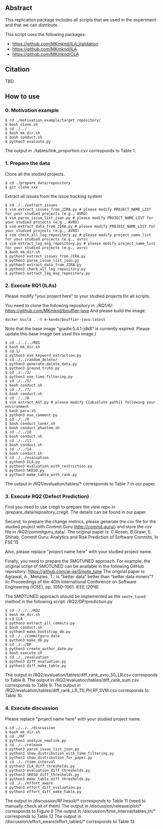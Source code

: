 

## Abstract
This replication package includes all scripts that we used in the experiment and
that we can distribute.

This script uses the following packages:
- https://github.com/MKmknd/ILA_Validation
- https://github.com/MKmknd/ILA
- https://github.com/MKmknd/CLA

## Citation

TBD

## How to use

### 0. Motivation example

```
$ cd ./motivation_example/target_repository/
$ bash clone.sh
$ cd ./../
$ bash mk_dir.sh
$ bash conduct.sh
$ python3 evaluate.py
```

The output in ./tables/link_proportion.csv
corresponds to Table 1.

### 1. Prepare the data

Clone all the studied projects.

```
$ cd ./prepare_data/repository
$ git clone xxx
```

Extract all issues from the issue tracking system

```
$ cd ./../extract_issues
$ vim extract_issues_from_JIRA.py # please modify PROJECT_NAME_LIST for your studied projects (e.g., AVRO)
$ vim parse_issue_list_json.py # please modify PROJECT_NAME_LIST for your studied projects (e.g., AVRO)
$ vim extract_data_from_JIRA.py # please modify PROJECT_NAME_LIST for your studied projects (e.g., AVRO)
$ vim check_all_log_repository.py # please modify project_name_list for your studied projects (e.g., avro)
$ vim extract_log_msg_repository.py # please modify project_name_list for your studied projects (e.g., avro)
$ bash mk_dir.sh
$ python3 extract_issues_from_JIRA.py
$ python3 parse_issue_list_json.py 
$ python3 extract_data_from_JIRA.py
$ python3 check_all_log_repository.py
$ python3 extract_log_msg_repository.py
```


### 2. Execute RQ1 (ILAs)

Please modify "your project here" to your studied projects for all scripts.

You need to clone the following repository in ./RQ1/8/:
https://github.com/MKmknd/bouffier-java
And please build the image:

```
docker build . -t m-kondo/bouffier-java:latest
```

Note that the base image "gradle:5.4.1-jdk8" is currently expired.
Please update this base image (we used this image.)


```
$ cd ./../../RQ1
$ bash mk_dir.sh
$ cd 1/
$ python3 exe_keyword_extraction.py
$ cd ./../random_delete/
$ python3 generate_delete_data.py
$ python3 ground_truth.py
$ cd ./../3/
$ python3 exe_time_filtering.py
$ cd ./../5/
$ bash conduct.sh
$ cd ./../7/
$ bash conduct.sh
$ cd ./../8
$ vim extract_AST.py # please modify {{absolute path}} following your environment
$ bash para.sh
$ python3 exe_comment.py
$ cd ./../9
$ bash conduct_loner.sh
$ bash conduct_phantom.sh
$ cd ./../10
$ bash conduct.sh
$ cd ./../11
$ bash conduct.sh
$ cd ./../14
$ bash conduct.sh
$ cd ./../evaluation
$ python3 ILA.py
$ python3 evaluation_with_restriction.py
$ python3 SKESD.py
$ python3 make_table_with_rank.py
```


The output in /RQ1/evaluation/tables/*
corresponds to Table 7 in our paper.
 

### 3. Execute RQ2 (Defect Prediction)

First you need to use cregit to prepare the view repo in
/prepare_data/repository_cregit.
The details can be found in our paper.

Second, to prepare the change metrics, please
generate the csv file for the studied project with Commit Guru (http://commit.guru/)
and store the csv file in /RQ2/commitguru_data/.
The original paper is:
C.Rosen, B.Grawi, E. Shihab, Commit Guru: Analytics and Risk Prediction of Software Commits, In FSE'15

Also, please replace "project name here" with your studied project name.

Finally, you need to prepare the SMOTUNED approach.
For example, the original script of SMOTUNED can be available in the following GitHub repository:
https://github.com/ai-se/Smote_tune
The original paper is:
Agrawal, A., Menzies, T.: Is “better data” better than “better data miners”? In: Proceedings of the 40th International Conference on Software Engineering (ICSE), pp. 1050–1061. IEEE (2018)

The SMOTUNED approach should be implemented as the ```smote_tuned``` method in the following script:
/RQ2/DP/prediction.py



```
$ cd ./../../RQ2
$ bash mk_dir.sh
$ cd CLA
$ python3 extract_all_commits.py
$ bash conduct.sh
$ python3 make_bootstrap_db.py
$ cd ./../commitguru_data
$ python3 make_db.py
$ cd ./../DP
$ python3 create_author_date.py
$ bash execute.sh
$ cd ./../evaluation
$ python3 diff_evaluation.py
$ python3 diff_make_table.py
```

The output in /RQ2/evaluation/tables/diff_rank_avro_50_LR.csv
corresponds to Table 8.
The output in /RQ2/evaluation/tables/diff_rank_sum.csv
corresponds to Table 9.
The output in /RQ2/evaluation/tables/diff_rank_LR_TS,PH,RF,SVM.csv
corresponds to Table 10.


### 4. Execute discussion 

Please replace "project name here" with your studied project name.
 
```
$ cd ./../../discussion
$ bash mk_dir.sh
$ cd ./RF
$ python3 analyze_newlink.py
$ cd ./../release
$ python3 parse_issue_list_json.py
$ python3 show_distribution_with_time_filtering.py
$ python3 show_distribution_for_paper.py
$ cd ./../time_interval
$ python3 ILA_diff_thresholds.py
$ python3 evaluation_diff_thresholds.py
$ python3 SKESD_diff_thresholds.py
$ python3 make_table_diff_thresholds.py
$ cd ./../effort_aware
$ python3 effort_diff_evaluation.py
$ python3 effort_diff_make_table.py
```

The output in /discussion/RF/result/*
corresponds to Table 11 (need to manually check all of them)
The output in /discussion/release/plot/*
corresponds to Figure 6
The output in /discussion/time_interval/tables_th/*
corresponds to Table 12
The output in /discussion/effort_aware/effort_tables/*
corresponds to Table 13
